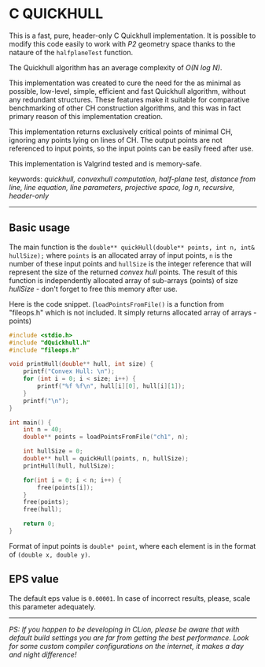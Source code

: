 # C QUICKHULL
This is a fast, pure, header-only C Quickhull implementation. It is possible to modify this code easily to work with *P2* geometry space thanks to the nataure of the `halfplaneTest` function.

The Quickhull algorithm has an average complexity of *O(N log N)*.

This implementation was created to cure the need for the as minimal as possible, low-level, simple, efficient and fast Quickhull algorithm, without any redundant structures. These features make it suitable for comparative benchmarking of other CH construction algorithms, and this was in fact primary reason of this implementation creation.
 
This implementation returns exclusively critical points of minimal CH, ignoring any points lying on lines of CH. The output points are not referenced to input points, so the input points can be easily freed after use. 

This implementation is Valgrind tested and is memory-safe.

keywords: _quickhull, convexhull computation, half-plane test, distance from line, line equation, line parameters, projective space, log n, recursive, header-only_ 

---

## Basic usage
The main function is the ``double** quickHull(double** points, int n, int& hullSize);`` where `points` is an allocated array of input points, `n` is the number of these input points and `hullSize` is the integer reference that will represent the size of the returned _convex hull_ points. The result of this function is independently allocated array of sub-arrays (points) of size *hullSize* - don't forget to free this memory after use. 

Here is the code snippet. (`loadPointsFromFile()` is a function from "fileops.h" which is not included. It simply returns allocated array of arrays - points)
```c
#include <stdio.h>
#include "dQuickhull.h"
#include "fileops.h"

void printHull(double** hull, int size) {
    printf("Convex Hull: \n");
    for (int i = 0; i < size; i++) {
        printf("%f %f\n", hull[i][0], hull[i][1]);
    }
    printf("\n");
}

int main() {
    int n = 40;
    double** points = loadPointsFromFile("ch1", n);

    int hullSize = 0;
    double** hull = quickHull(points, n, hullSize);
    printHull(hull, hullSize);

    for(int i = 0; i < n; i++) {
        free(points[i]);
    }
    free(points);
    free(hull);

    return 0;
}
```
Format of input points is `double* point`, where each element is in the format of `(double x, double y)`.

## EPS value
The default eps value is `0.00001`. In case of incorrect results, please, scale this parameter adequately.

---

_PS: If you happen to be developing in CLion, please be aware that with default build settings you are far from getting the best performance. Look for some custom compiler configurations on the internet, it makes a day and night difference!_ 
